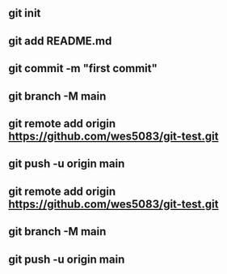 ## git init

## git add README.md

## git commit -m "first commit"

## git branch -M main

## git remote add origin https://github.com/wes5083/git-test.git

## git push -u origin main

## git remote add origin https://github.com/wes5083/git-test.git

## git branch -M main

## git push -u origin main
